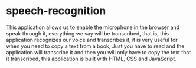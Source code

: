 # speech-recognition
This application allows us to enable the microphone in the browser and speak through it, everything we say will be transcribed, that is, this application recognizes our voice and transcribes it, it is very useful for when you need to copy a text from a book, Just you have to read and the application will transcribe it and then you will only have to copy the text that it transcribed, this application is built with HTML, CSS and JavaScript.
